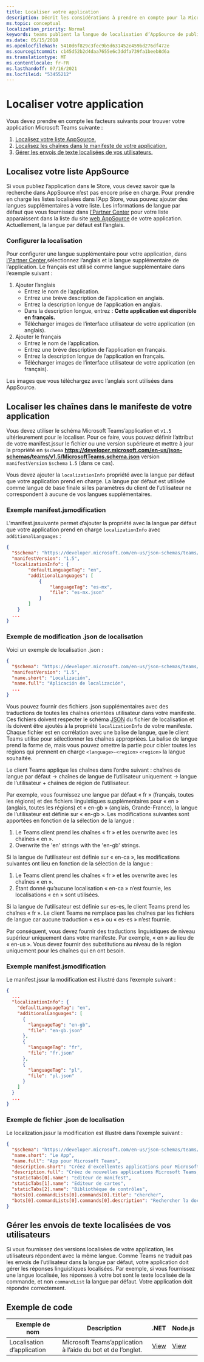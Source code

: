 ```yaml
---
title: Localiser votre application
description: Décrit les considérations à prendre en compte pour la Microsoft Teams application.
ms.topic: conceptual
localization_priority: Normal
keywords: teams publient la langue de localisation d’AppSource de publication office dans le Store
ms.date: 05/15/2018
ms.openlocfilehash: 5410d6f829c3fec9b5d631452e459bd276df472e
ms.sourcegitcommit: c145d52b2d4daa7655e6c3ddfa739fa1beeb8d6a
ms.translationtype: MT
ms.contentlocale: fr-FR
ms.lasthandoff: 07/16/2021
ms.locfileid: "53455212"
---
```

# <a name="localize-your-app"></a>Localiser votre application

Vous devez prendre en compte les facteurs suivants pour trouver votre application Microsoft Teams suivante :

1. [Localisez votre liste AppSource.](#localize-your-appsource-listing)
1. [Localisez les chaînes dans le manifeste de votre application.](#localize-strings-in-your-app-manifest) 
1. [Gérer les envois de texte localisées de vos utilisateurs.](#handle-localized-text-submissions-from-your-users)

## <a name="localize-your-appsource-listing"></a>Localisez votre liste AppSource

Si vous publiez l’application dans le Store, vous devez savoir que la recherche dans AppSource n’est pas encore prise en charge. Pour prendre en charge les listes localisées dans l’App Store, vous pouvez ajouter des langues supplémentaires à votre liste. Les informations de langue par défaut que vous fournissez dans [l’Partner Center](/office/dev/store/submit-to-appsource-via-partner-center) pour votre liste apparaissent dans la liste du site [web AppSource](https://appsource.microsoft.com/marketplace/apps?product=office%3Bteams&page=1 "AppSource est un endroit pour tous les besoins de votre équipe. regroupez tous les outils, y compris les conversations, les réunions, les appels, les fichiers et les outils, pour permettre un travail d’équipe plus productif.") de votre application. Actuellement, la langue par défaut est l’anglais.

### <a name="configure-localization"></a>Configurer la localisation

Pour configurer une langue supplémentaire pour votre application, dans [l’Partner Center,](/office/dev/store/submit-to-appsource-via-partner-center)sélectionnez l’anglais et la langue supplémentaire de l’application. Le français est utilisé comme langue supplémentaire dans l’exemple suivant :

1. Ajouter l’anglais
    * Entrez le nom de l’application.
    * Entrez une brève description de l’application en anglais.
    * Entrez la description longue de l’application en anglais.
    * Dans la description longue, entrez : **Cette application est disponible en français.**
    * Télécharger images de l’interface utilisateur de votre application (en anglais).
2. Ajouter le français
    * Entrez le nom de l’application.
    * Entrez une brève description de l’application en français.
    * Entrez la description longue de l’application en français.
    * Télécharger images de l’interface utilisateur de votre application (en français).

Les images que vous téléchargez avec l’anglais sont utilisées dans AppSource.

## <a name="localize-strings-in-your-app-manifest"></a>Localiser les chaînes dans le manifeste de votre application

Vous devez utiliser le schéma Microsoft Teams’application et `v1.5` ultérieurement pour le localiser. Pour ce faire, vous pouvez définir l’attribut de votre manifest.jssur le fichier ou une version supérieure et mettre à jour la propriété en `$schema` **https://developer.microsoft.com/en-us/json-schemas/teams/v1.5/MicrosoftTeams.schema.json** version `manifestVersion` `$schema` `1.5` (dans ce cas). 

Vous devez ajouter la `localizationInfo` propriété avec la langue par défaut que votre application prend en charge. La langue par défaut est utilisée comme langue de base finale si les paramètres du client de l’utilisateur ne correspondent à aucune de vos langues supplémentaires.

### <a name="example-manifestjson-change"></a>Exemple manifest.jsmodification

L'manifest.jssuivante permet d’ajouter la propriété avec la langue par défaut que votre application prend en charge `localizationInfo` avec `additionalLanguages` :

```json
{
  "$schema": "https://developer.microsoft.com/en-us/json-schemas/teams/v1.5/MicrosoftTeams.schema.json",
  "manifestVersion": "1.5",
  "localizationInfo": {
        "defaultLanguageTag": "en",
        "additionalLanguages": [
            {
                "languageTag": "es-mx",
                "file": "es-mx.json"
            }
        ]
    }
  ...
}
```

### <a name="example-localization-json-change"></a>Exemple de modification .json de localisation

Voici un exemple de localisation .json :

```json
{
  "$schema": "https://developer.microsoft.com/en-us/json-schemas/teams/v1.5/MicrosoftTeams.Localization.schema.json",
  "manifestVersion": "1.5",
  "name.short": "Localización",
  "name.full": "Aplicación de localización",
  ...
}
```


Vous pouvez fournir des fichiers .json supplémentaires avec des traductions de toutes les chaînes orientées utilisateur dans votre manifeste. Ces fichiers doivent respecter le schéma [JSON](../../resources/schema/localization-schema.md) du fichier de localisation et ils doivent être ajoutés à la propriété `localizationInfo` de votre manifeste. Chaque fichier est en corrélation avec une balise de langue, que le client Teams utilise pour sélectionner les chaînes appropriées. La balise de langue prend la forme de, mais vous pouvez omettre la partie pour cibler toutes les régions qui prennent en charge `<language>-<region>` `<region>` la langue souhaitée.

Le client Teams applique les chaînes dans l’ordre suivant : chaînes de langue par défaut -> chaînes de langue de l’utilisateur uniquement -> langue de l’utilisateur + chaînes de région de l’utilisateur.

Par exemple, vous fournissez une langue par défaut « fr » (français, toutes les régions) et des fichiers linguistiques supplémentaires pour « en » (anglais, toutes les régions) et « en-gb » (anglais, Grande-France), la langue de l’utilisateur est définie sur « en-gb ». Les modifications suivantes sont apportées en fonction de la sélection de la langue :

1. Le Teams client prend les chaînes « fr » et les overwrite avec les chaînes « en ».
1. Overwrite the 'en' strings with the 'en-gb' strings.

Si la langue de l’utilisateur est définie sur « en-ca », les modifications suivantes ont lieu en fonction de la sélection de la langue : 

1. Le Teams client prend les chaînes « fr » et les overwrite avec les chaînes « en ».
1. Étant donné qu’aucune localisation « en-ca » n’est fournie, les localisations « en » sont utilisées.

Si la langue de l’utilisateur est définie sur es-es, le client Teams prend les chaînes « fr ». Le client Teams ne remplace pas les chaînes par les fichiers de langue car aucune traduction « es » ou « es-es » n’est fournie.

Par conséquent, vous devez fournir des traductions linguistiques de niveau supérieur uniquement dans votre manifeste. Par exemple, « en » au lieu de « en-us ». Vous devez fournir des substitutions au niveau de la région uniquement pour les chaînes qui en ont besoin. 

### <a name="example-manifestjson-change"></a>Exemple manifest.jsmodification

Le manifest.jssur la modification est illustré dans l’exemple suivant :

```json
{
  ...
  "localizationInfo": {
    "defaultLanguageTag": "en",
    "additionalLanguages": [
      {
        "languageTag": "en-gb",
        "file": "en-gb.json"
      },
      {
        "languageTag": "fr",
        "file": "fr.json"
      },
      {
        "languageTag": "pl",
        "file": "pl.json"
      }
    ]
  }
  ...
}
```

### <a name="example-localization-json-file"></a>Exemple de fichier .json de localisation

 Le localization.jssur la modification est illustré dans l’exemple suivant :

```json
{
  "$schema": "https://developer.microsoft.com/en-us/json-schemas/teams/v1.8/MicrosoftTeams.Localization.schema.json",
  "name.short": "Le App",
  "name.full": "App pour Microsoft Teams",
  "description.short": "Créez d'excellentes applications pour Microsoft Teams avec App.",
  "description.full": "Créez de nouvelles applications Microsoft Teams, concevez et prévisualisez des cartes bot, et explorez la documentation avec App.",
  "staticTabs[0].name": "Editeur de manifest",
  "staticTabs[1].name": "Editeur de cartes",
  "staticTabs[2].name": "Bibliothèque de contrôles",
  "bots[0].commandLists[0].commands[0].title": "chercher",
  "bots[0].commandLists[0].commands[0].description": "Rechercher la documentation Teams pertinente"
}
```

## <a name="handle-localized-text-submissions-from-your-users"></a>Gérer les envois de texte localisées de vos utilisateurs

Si vous fournissez des versions localisées de votre application, les utilisateurs répondent avec la même langue. Comme Teams ne traduit pas les envois de l’utilisateur dans la langue par défaut, votre application doit gérer les réponses linguistiques localisées. Par exemple, si vous fournissez une langue localisée, les réponses à votre bot sont le texte localisée de la commande, et non `commandList` la langue par défaut. Votre application doit répondre correctement.

## <a name="code-sample"></a>Exemple de code

| Exemple de nom | Description | .NET | Node.js |
|-------------|-------------|------|------|
| Localisation d’application | Microsoft Teams’application à l’aide du bot et de l’onglet. | [View](https://github.com/OfficeDev/Microsoft-Teams-Samples/tree/main/samples/app-localization/csharp) |[View](https://github.com/OfficeDev/Microsoft-Teams-Samples/tree/main/samples/app-localization/nodejs) |

